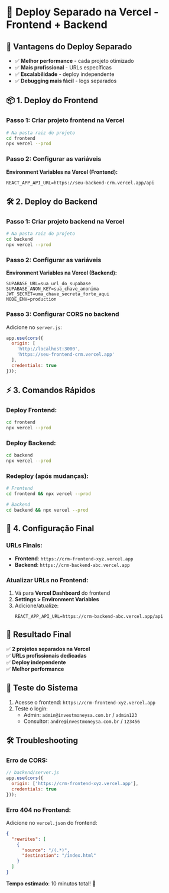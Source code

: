 # 🚀 Deploy Separado na Vercel - Frontend + Backend

## 🎯 Vantagens do Deploy Separado

- ✅ **Melhor performance** - cada projeto otimizado
- ✅ **Mais profissional** - URLs específicas  
- ✅ **Escalabilidade** - deploy independente
- ✅ **Debugging mais fácil** - logs separados

## 📦 **1. Deploy do Frontend**

### Passo 1: Criar projeto frontend na Vercel
```bash
# Na pasta raiz do projeto
cd frontend
npx vercel --prod
```

### Passo 2: Configurar as variáveis
**Environment Variables na Vercel (Frontend):**
```
REACT_APP_API_URL=https://seu-backend-crm.vercel.app/api
```

## 🛠️ **2. Deploy do Backend**

### Passo 1: Criar projeto backend na Vercel
```bash
# Na pasta raiz do projeto  
cd backend
npx vercel --prod
```

### Passo 2: Configurar as variáveis
**Environment Variables na Vercel (Backend):**
```
SUPABASE_URL=sua_url_do_supabase
SUPABASE_ANON_KEY=sua_chave_anonima
JWT_SECRET=uma_chave_secreta_forte_aqui
NODE_ENV=production
```

### Passo 3: Configurar CORS no backend
Adicione no `server.js`:
```javascript
app.use(cors({
  origin: [
    'http://localhost:3000',
    'https://seu-frontend-crm.vercel.app'
  ],
  credentials: true
}));
```

## ⚡ **3. Comandos Rápidos**

### Deploy Frontend:
```bash
cd frontend
npx vercel --prod
```

### Deploy Backend:
```bash  
cd backend
npx vercel --prod
```

### Redeploy (após mudanças):
```bash
# Frontend
cd frontend && npx vercel --prod

# Backend  
cd backend && npx vercel --prod
```

## 🔗 **4. Configuração Final**

### URLs Finais:
- **Frontend**: `https://crm-frontend-xyz.vercel.app`
- **Backend**: `https://crm-backend-abc.vercel.app`

### Atualizar URLs no Frontend:
1. Vá para **Vercel Dashboard** do frontend
2. **Settings > Environment Variables**
3. Adicione/atualize:
   ```
   REACT_APP_API_URL=https://crm-backend-abc.vercel.app/api
   ```

## 🎯 **Resultado Final**

✅ **2 projetos separados na Vercel**  
✅ **URLs profissionais dedicadas**  
✅ **Deploy independente**  
✅ **Melhor performance**  

## 📱 **Teste do Sistema**

1. Acesse o frontend: `https://crm-frontend-xyz.vercel.app`
2. Teste o login:
   - Admin: `admin@investmoneysa.com.br` / `admin123`
   - Consultor: `andre@investmoneysa.com.br` / `123456`

## 🛠️ **Troubleshooting**

### Erro de CORS:
```javascript
// backend/server.js
app.use(cors({
  origin: ['https://crm-frontend-xyz.vercel.app'],
  credentials: true
}));
```

### Erro 404 no Frontend:
Adicione no `vercel.json` do frontend:
```json
{
  "rewrites": [
    {
      "source": "/(.*)",
      "destination": "/index.html"
    }
  ]
}
```

**Tempo estimado**: 10 minutos total! 🚀 